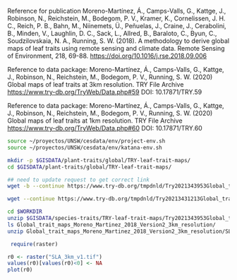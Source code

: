 Reference for publication
Moreno-Martínez, Á., Camps-Valls, G., Kattge, J., Robinson, N., Reichstein, M., Bodegom, P. V., Kramer, K., Cornelissen, J. H. C., Reich, P. B., Bahn, M., Niinemets, Ü., Peñuelas, J., Craine, J., Cerabolini, B., Minden, V., Laughlin, D. C., Sack, L., Allred, B., Baraloto, C., Byun, C., Soudzilovskaia, N. A., Running, S. W. (2018). A methodology to derive global maps of leaf traits using remote sensing and climate data. Remote Sensing of Environment, 218, 69-88. https://doi.org/10.1016/j.rse.2018.09.006

Reference to data package:	Moreno-Martínez, Á., Camps-Valls, G., Kattge, J., Robinson, N., Reichstein, M., Bodegom, P. V., Running, S. W. (2020) Global maps of leaf traits at 3km resolution. TRY File Archive https://www.try-db.org/TryWeb/Data.php#59
DOI:	10.17871/TRY.59

Reference to data package:	Moreno-Martínez, Á., Camps-Valls, G., Kattge, J., Robinson, N., Reichstein, M., Bodegom, P. V., Running, S. W. (2020) Global maps of leaf traits at 1km resolution. TRY File Archive https://www.try-db.org/TryWeb/Data.php#60
DOI:	10.17871/TRY.60

```sh
source ~/proyectos/UNSW/cesdata/env/project-env.sh
source ~/proyectos/UNSW/cesdata/env/katana-env.sh

mkdir -p $GISDATA/plant-traits/global/TRY-leaf-trait-maps/
cd $GISDATA/plant-traits/global/TRY-leaf-trait-maps/

## need to update request to get correct link
wget -b --continue https://www.try-db.org/tmpdnld/Try2021343953Global_trait_maps_vs2_3km_res.zip

wget --continue https://www.try-db.org/tmpdnld/Try20213431213Global_trait_maps_vs2_1km_res.zip

```

```sh
cd $WORKDIR
unzip $GISDATA/species-traits/TRY-leaf-trait-maps/Try2021343953Global_trait_maps_vs2_3km_res.zip
ls Global_trait_maps_Moreno_Martinez_2018_Version2_3km_resolution/
unzip Global_trait_maps_Moreno_Martinez_2018_Version2_3km_resolution/SLA_3km_v1.zip

```

```r
 require(raster)

r0 <- raster("SLA_3km_v1.tif")
values(r0)[values(r0)<0] <- NA
plot(r0)

```
